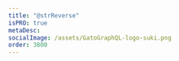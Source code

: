 ```yaml
---
title: "@strReverse"
isPRO: true
metaDesc:
socialImage: /assets/GatoGraphQL-logo-suki.png
order: 3800
---
```

